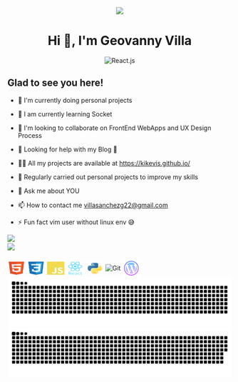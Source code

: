 <div align="center">
  
 
<a href="#"><img src="https://user-images.githubusercontent.com/91026290/199279083-9e86f1a4-8d87-41b9-b60c-798d520bb87b.gif"></a>

  
</div>


<h1 align="center">Hi 👋, I'm Geovanny Villa</h1>

<div align="center">

![React.js](https://img.shields.io/badge/react.js-%230073CF.svg?style=for-the-badge&logo=React&logoColor=blue&color=white)

</div>

<h2>Glad to see you here!</h2>

- 🔭 I'm currently doing personal projects

- 🌱 I am currently learning Socket

- 👯 I'm looking to collaborate on FrontEnd WebApps and UX Design Process

- 🤝 Looking for help with my Blog 🤙

- 👨‍💻 All my projects are available at https://kikevis.github.io/

- 📝 Regularly carried out personal projects to improve my skills

- 💬 Ask me about YOU

- 📫 How to contact me villasanchezg22@gmail.com

- ⚡ Fun fact vim user without linux env 😅
 <div>
   
 <div>
   <img height="200" src="https://github-readme-stats.vercel.app/api/top-langs/?username=kikevis&layout=compact&theme=tokyonight&count_private=true"> <br>
   <img height="200" src="https://github-readme-stats.vercel.app/api?username=kikevis&theme=tokyonight&show_icons=true&count_private=true">
 </div>
   
</div>

<div style="display: inline_block"><br>
  <img align="center" alt="HTML" height="30" width="40" src="https://raw.githubusercontent.com/devicons/devicon/master/icons/html5/html5-original.svg">
  <img align="center" alt="CSS" height="30" width="40" src="https://raw.githubusercontent.com/devicons/devicon/master/icons/css3/css3-original.svg">
  <img align="center" alt="Js" height="30" width="40" src="https://raw.githubusercontent.com/devicons/devicon/master/icons/javascript/javascript-plain.svg">
 <img align="center" alt="React" height="30" width="40" src="https://raw.githubusercontent.com/devicons/devicon/master/icons/react/react-original-wordmark.svg">
 <img align="center" alt="Python" height="30" width="40" src="https://raw.githubusercontent.com/devicons/devicon/master/icons/python/python-original.svg">
 <img align="center" alt="Git" height="30" width="40" src="https://camo.githubusercontent.com/fbfcb9e3dc648adc93bef37c718db16c52f617ad055a26de6dc3c21865c3321d/68747470733a2f2f7777772e766563746f726c6f676f2e7a6f6e652f6c6f676f732f6769742d73636d2f6769742d73636d2d69636f6e2e737667">
 <img align="center" alt="Wordpress" height="40" width="40" src="https://raw.githubusercontent.com/JosephVTX/icons/main/icons8-wordpress.svg"> 
</div>
 
<div> 
  <a href="https://github.com/kikevis?tab=repositories"><img src="https://raw.githubusercontent.com/kikevis/kikevis/output/github-contribution-grid-snake-dark.svg"></a>
  <a href="https://github.com/JosephVTX?tab=repositories"><img src="https://raw.githubusercontent.com/JosephVTX/josephvtx/output/github-contribution-grid-snake-dark.svg"></a>
</div>

  
